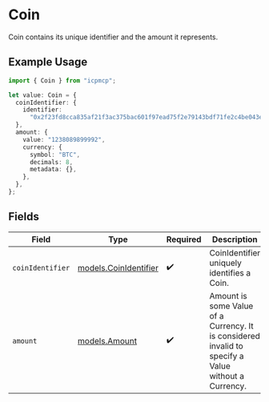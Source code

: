 # Coin

Coin contains its unique identifier and the amount it represents.

## Example Usage

```typescript
import { Coin } from "icpmcp";

let value: Coin = {
  coinIdentifier: {
    identifier:
      "0x2f23fd8cca835af21f3ac375bac601f97ead75f2e79143bdf71fe2c4be043e8f:1",
  },
  amount: {
    value: "1238089899992",
    currency: {
      symbol: "BTC",
      decimals: 8,
      metadata: {},
    },
  },
};
```

## Fields

| Field                                                                                               | Type                                                                                                | Required                                                                                            | Description                                                                                         |
| --------------------------------------------------------------------------------------------------- | --------------------------------------------------------------------------------------------------- | --------------------------------------------------------------------------------------------------- | --------------------------------------------------------------------------------------------------- |
| `coinIdentifier`                                                                                    | [models.CoinIdentifier](../models/coinidentifier.md)                                                | :heavy_check_mark:                                                                                  | CoinIdentifier uniquely identifies a Coin.                                                          |
| `amount`                                                                                            | [models.Amount](../models/amount.md)                                                                | :heavy_check_mark:                                                                                  | Amount is some Value of a Currency. It is considered invalid to specify a Value without a Currency. |